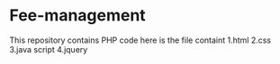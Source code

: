 # Fee-management
This repository contains PHP code
here is the file containt 
1.html
2.css
3.java script
4.jquery
